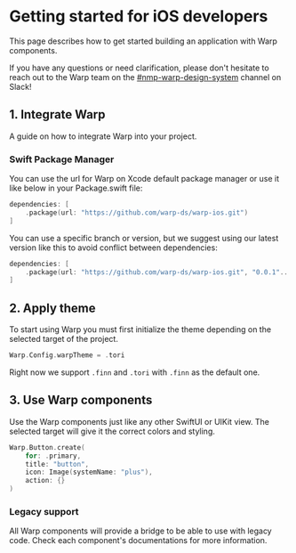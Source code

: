 
# Getting started for iOS developers

This page describes how to get started building an application with Warp components.

If you have any questions or need clarification, please don't hesitate to reach out to the Warp team on the [#nmp-warp-design-system](https://sch-chat.slack.com/archives/C04NF2K46LB) channel on Slack!


## 1. Integrate Warp

A guide on how to integrate Warp into your project.

### Swift Package Manager
You can use the url for Warp on Xcode default package manager or use it like below in your Package.swift file:

```swift
dependencies: [
    .package(url: "https://github.com/warp-ds/warp-ios.git")
]
```
You can use a specific branch or version, but we suggest using our latest version like this to avoid conflict between dependencies:

```swift
dependencies: [
    .package(url: "https://github.com/warp-ds/warp-ios.git", "0.0.1"..."999.0.0")
]
```

## 2. Apply theme

To start using Warp you must first initialize the theme depending on the selected target of the project.

```swift
Warp.Config.warpTheme = .tori
```

Right now we support `.finn` and `.tori` with `.finn` as the default one.

## 3. Use Warp components

Use the Warp components just like any other SwiftUI or UIKit view. The selected target will give it the correct colors and styling. 

```swift exmaple
Warp.Button.create(
    for: .primary,
    title: "button",
    icon: Image(systemName: "plus"),
    action: {}
)
```

### Legacy support
All Warp components will provide a bridge to be able to use with legacy code. Check each component's documentations for more information.